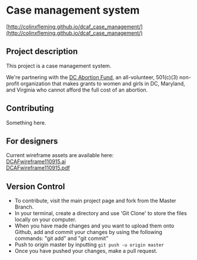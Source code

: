 # Case management system

[http://colinxfleming.github.io/dcaf_case_management/](http://colinxfleming.github.io/dcaf_case_management/)

## Project description
This project is a case management system. 

We're partnering with the [DC Abortion Fund](http://dcabortionfund.org/), an all-volunteer, 501(c)(3) non-profit organization that makes grants to women and girls in DC, Maryland, and Virginia who cannot afford the full cost of an abortion.

## Contributing
Something here.

## For designers
Current wireframe assets are available here:   
[DCAFwireframe110915.ai](https://drive.google.com/open?id=0B2HlOoxw2oq1a0hDYmt0ZE55VGs)  
[DCAFwireframe110915.pdf](https://drive.google.com/open?id=0B2HlOoxw2oq1UmhxVVJ1SlJOLTA)

##  Version Control
* To contribute, visit the main project page and fork from the Master Branch.
* In your terminal, create a directory and use 'Git Clone' to store the files locally on your computer.
* When you have made changes and you want to upload them onto Github, add and commit your changes by using the following commands: "git add" and "git commit"
* Push to origin master by inputting `git push -u origin master`
* Once you have pushed your changes, make a pull request.